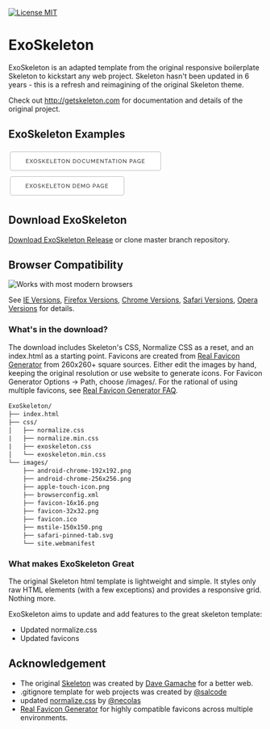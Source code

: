 [![License MIT](https://camo.githubusercontent.com/0450a9bbd84b6d8bbd4b0d811f530af912ce6abe51dfabdc2d52973a53f9cb31/68747470733a2f2f62616467656e2e6e65742f6769746875622f6c6963656e73652f62616467656e2f62616467656e2d636c69)](LICENSE.md)


# ExoSkeleton
ExoSkeleton is an adapted template from the original responsive boilerplate Skeleton to kickstart any web project.  Skeleton hasn't been updated in 6 years - this is a refresh and reimagining of the original Skeleton theme.

Check out <http://getskeleton.com> for documentation and details of the original project.


## ExoSkeleton Examples
[![ExoSkeleton Documenation Page](https://github.com/ronaldcotton/ExoSkeleton/blob/gh-pages/images/exoskeleton-documentation-page.png?raw=true)](https://ronaldcotton.github.io/ExoSkeleton/)
[![ExoSkeleton Demo Page](https://github.com/ronaldcotton/ExoSkeleton/blob/gh-pages/images/exoskeleton-demo-page.png?raw=true)](https://ronaldcotton.github.io/ExoSkeleton/examples/landing/index.html)

## Download ExoSkeleton
[Download ExoSkeleton Release](https://github.com/ronaldcotton/ExoSkeleton/releases/download/ExoSkeleton-Alpha-v0.2/ExoSkeleton-Alpha-v0.2.zip) or clone master branch repository.

## Browser Compatibility
![Works with most modern browsers](https://ronaldcotton.github.io/ExoSkeleton/images/browser-badge.png)

See [IE Versions](https://en.wikipedia.org/wiki/Internet_Explorer_version_history), [Firefox Versions](https://en.wikipedia.org/wiki/Firefox_version_history), [Chrome Versions](https://en.wikipedia.org/wiki/Google_Chrome_version_history), [Safari Versions](https://en.wikipedia.org/wiki/Safari_(web_browser)), [Opera Versions](https://en.wikipedia.org/wiki/History_of_the_Opera_web_browser) for details. 


### What's in the download?

The download includes Skeleton's CSS, Normalize CSS as a reset, and an index.html as a starting point.  Favicons are created from [Real Favicon Generator](https://realfavicongenerator.net) from 260x260+ square sources.  Either edit the images by hand, keeping the original resolution or use website to generate icons. For Favicon Generator Options -> Path, choose /images/.  For the rational of using multiple favicons, see [Real Favicon Generator FAQ](https://realfavicongenerator.net/faq).

```
ExoSkeleton/
├── index.html
├── css/
│   ├── normalize.css
|   ├── normalize.min.css
|   ├── exoskeleton.css
│   └── exoskeleton.min.css
└── images/
    ├── android-chrome-192x192.png
    ├── android-chrome-256x256.png
    ├── apple-touch-icon.png
    ├── browserconfig.xml
    ├── favicon-16x16.png
    ├── favicon-32x32.png
    ├── favicon.ico
    ├── mstile-150x150.png
    ├── safari-pinned-tab.svg
    └── site.webmanifest

```

### What makes ExoSkeleton Great

The original Skeleton html template is lightweight and simple. It styles only raw HTML elements (with a few exceptions) and provides a responsive grid. Nothing more.

ExoSkeleton aims to update and add features to the great skeleton template:
- Updated normalize.css
- Updated favicons


## Acknowledgement

- The original [Skeleton](http://getskeleton.com) was created by [Dave Gamache](https://twitter.com/dhg) for a better web.
- .gitignore template for web projects was created by [@salcode](https://github.com/salcode)
- updated [normalize.css](https://github.com/necolas/normalize.css/) by [@necolas](https://github.com/necolas)
- [Real Favicon Generator](https://realfavicongenerator.net) for highly compatible favicons across multiple environments.
